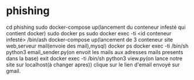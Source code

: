 # phishing
cd phishing
sudo docker-compose up(lancement du conteneur infesté qui contient docker)
sudo docker ps
sudo docker exec -ti <id conteneur infesté> /bin/ash
docker-compose up(lancement de 3 conteneur site web,serveur mail(envoie des mail),mysql)
docker ps
docker exec -ti <id serveur mail> /bin/sh
python3 email_sender.py(on envoit les mails aux adresses mails presents dans la base)
exit
docker exec -ti <id website> /bin/sh
python3 view.py(on lance notre site sur localhost(à changer apres))
clique sur le lien d'email envoyé sur gmail.
